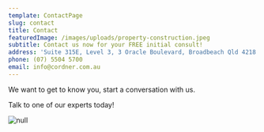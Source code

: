 ```yaml
---
template: ContactPage
slug: contact
title: Contact
featuredImage: /images/uploads/property-construction.jpeg
subtitle: Contact us now for your FREE initial consult!
address: 'Suite 315E, Level 3, 3 Oracle Boulevard, Broadbeach Qld 4218'
phone: (07) 5504 5700
email: info@cordner.com.au
---
```

We want to get to know you, start a conversation with us.

Talk to one of our experts today! 

![null](/images/uploads/main-our-team80.jpg)
